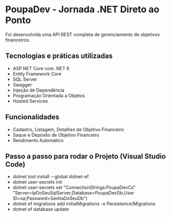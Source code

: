 # PoupaDev - Jornada .NET Direto ao Ponto

Foi desenvolvida uma API REST completa de gerenciamento de objetivos financeiros.

## Tecnologias e práticas utilizadas
- ASP.NET Core com .NET 6
- Entity Framework Core
- SQL Server
- Swagger
- Injeção de Dependência
- Programação Orientada a Objetos
- Hosted Services

## Funcionalidades
- Cadastro, Listagem, Detalhes de Objetivo Financeiro
- Saque e Depósito de Objetivo Financeiro
- Rendimento Automático

## Passo a passo para rodar o Projeto (Visual Studio Code)
- dotnet tool install --global dotnet-ef
- dotnet user-secrets init
- dotnet user-secrets set "ConnectionStrings:PoupaDevCs" "Server=IpDoSeuSqlServer;Database=PoupaDevDb;User ID=sa;Password=SenhaDoSeuDb")
- dotnet ef migrations add initialMigrations -o Persistence/Migrations
- dotnet ef database update

